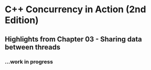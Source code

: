 # C++ Concurrency in Action (2nd Edition)

## Highlights from Chapter 03 - Sharing data between threads

### ...work in progress
